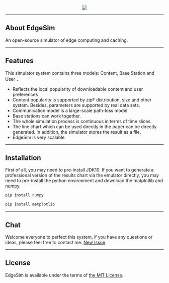 <p align="center"><img src="https://github.com/XiaofeiTJU/EdgeSim/blob/master/images/Logo.png"></p>

----
## About EdgeSim
An open-source simulator of edge computing and caching.

----
## Features
This simulator system contains three models: Content, Base Station and User：
* Reflects the local popularity of downloadable content and user preferences
* Content popularity is supported by zipF distribution, size and other system.
Besides, parameters are supported by real data sets.
* Communication model is a large-scale path-loss model.
* Base stations can work together.
* The whole simulation process is continuous in terms of time slices.
* The line chart which can be used directly in the paper can be directly generated. In addition, the simulator stores the result as a file.
* EdgeSim is very scalable

----
## Installation
First of all, you may need to pre-install JDK10. If you want to generate a professional version of the results chart via the emulator directly, you may need to pre-install the python environment and download the matplotlib and numpy.
```python
pip install numpy
```
```python
pip install matplotlib
```
----
## Chat
Welcome everyone to perfect this system, if you have any questions or ideas, please feel free to contact me. [New Issue](https://github.com/XiaofeiTJU/EdgeSim/issues/new).

----
## License
EdgeSim is available under the terms of [the MIT License](https://github.com/XiaofeiTJU/EdgeSim/blob/master/LICENSE).

